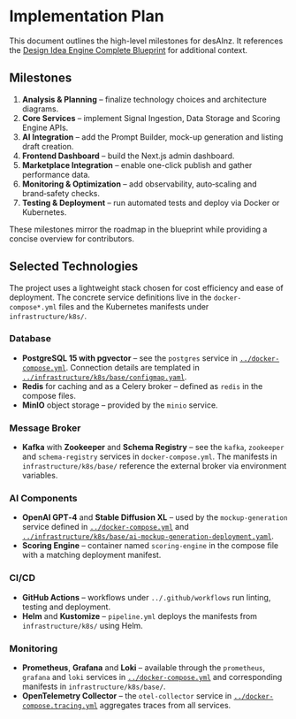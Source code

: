 # Implementation Plan

This document outlines the high-level milestones for desAInz. It references the [Design Idea Engine Complete Blueprint](blueprints/DesignIdeaEngineCompleteBlueprint.md) for additional context.

## Milestones

1. **Analysis & Planning** – finalize technology choices and architecture diagrams.
2. **Core Services** – implement Signal Ingestion, Data Storage and Scoring Engine APIs.
3. **AI Integration** – add the Prompt Builder, mock-up generation and listing draft creation.
4. **Frontend Dashboard** – build the Next.js admin dashboard.
5. **Marketplace Integration** – enable one-click publish and gather performance data.
6. **Monitoring & Optimization** – add observability, auto‑scaling and brand‑safety checks.
7. **Testing & Deployment** – run automated tests and deploy via Docker or Kubernetes.

These milestones mirror the roadmap in the blueprint while providing a concise overview for contributors.

## Selected Technologies

The project uses a lightweight stack chosen for cost efficiency and ease of deployment.
The concrete service definitions live in the `docker-compose*.yml` files and the
Kubernetes manifests under `infrastructure/k8s/`.

### Database

- **PostgreSQL 15 with pgvector** – see the ``postgres`` service in
  [`../docker-compose.yml`](../docker-compose.yml). Connection details are
  templated in [`../infrastructure/k8s/base/configmap.yaml`](../infrastructure/k8s/base/configmap.yaml).
- **Redis** for caching and as a Celery broker – defined as ``redis`` in the
  compose files.
- **MinIO** object storage – provided by the ``minio`` service.

### Message Broker

- **Kafka** with **Zookeeper** and **Schema Registry** – see the ``kafka``,
  ``zookeeper`` and ``schema-registry`` services in `docker-compose.yml`. The
  manifests in `infrastructure/k8s/base/` reference the external broker via
  environment variables.

### AI Components

- **OpenAI GPT‑4** and **Stable Diffusion XL** – used by the
  ``mockup-generation`` service defined in [`../docker-compose.yml`](../docker-compose.yml)
  and [`../infrastructure/k8s/base/ai-mockup-generation-deployment.yaml`](../infrastructure/k8s/base/ai-mockup-generation-deployment.yaml).
- **Scoring Engine** – container named ``scoring-engine`` in the compose file
  with a matching deployment manifest.

### CI/CD

 - **GitHub Actions** – workflows under `../.github/workflows` run linting,
   testing and deployment.
- **Helm** and **Kustomize** – `pipeline.yml` deploys the manifests from
  `infrastructure/k8s/` using Helm.

### Monitoring

- **Prometheus**, **Grafana** and **Loki** – available through the ``prometheus``,
  ``grafana`` and ``loki`` services in [`../docker-compose.yml`](../docker-compose.yml)
  and corresponding manifests in `infrastructure/k8s/base/`.
- **OpenTelemetry Collector** – the ``otel-collector`` service in
  [`../docker-compose.tracing.yml`](../docker-compose.tracing.yml) aggregates traces from all services.
